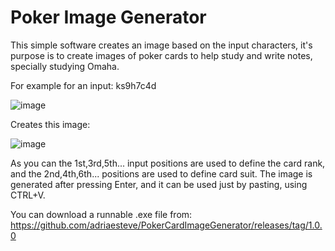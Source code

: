 
# Poker Image Generator

This simple software creates an image based on the input characters, it's purpose is to create images of poker cards to help study and write notes, specially studying Omaha.

For example for an input: ks9h7c4d

![image](https://github.com/adriaesteve/PokerCardImageGenerator/assets/4983606/cd2db358-31be-4633-8ac8-c2f35b8408d6)


Creates this image:

![image](https://github.com/adriaesteve/PokerCardImageGenerator/assets/4983606/959dfa13-a8b0-4ebc-95bf-370dbbc9c117)

As you can the 1st,3rd,5th... input positions are used to define the card rank, and the 2nd,4th,6th... positions are used to define card suit.
The image is generated after pressing Enter, and it can be used just by pasting, using CTRL+V.

You can download a runnable .exe file from: https://github.com/adriaesteve/PokerCardImageGenerator/releases/tag/1.0.0

